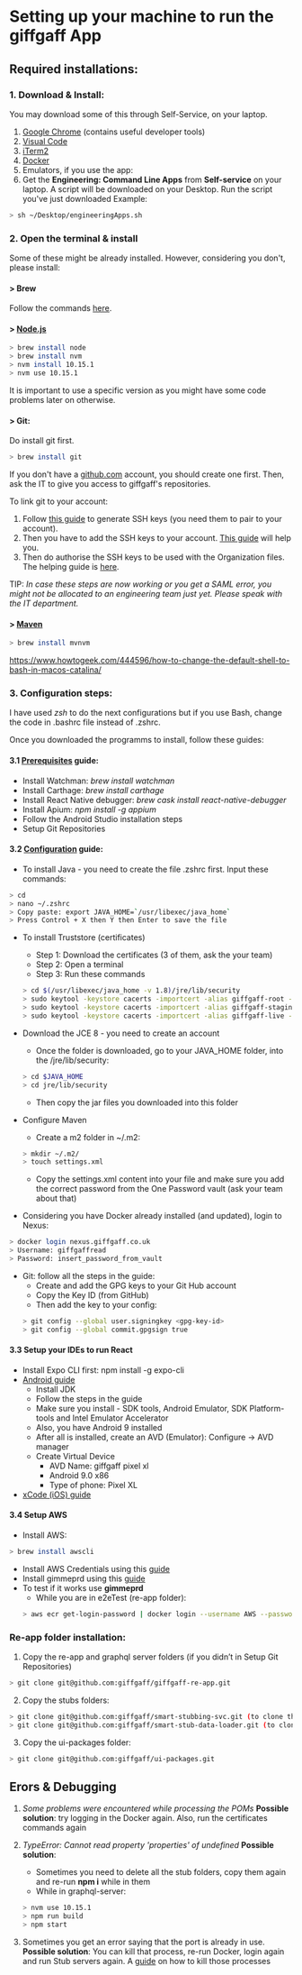# Setting up your machine to run the giffgaff App

## Required installations:
### 1. Download & Install:
You may download some of this through Self-Service, on your laptop.
1. [Google Chrome](https://www.google.com/chrome/ "Chrome") (contains useful developer tools)
2. [Visual Code](https://code.visualstudio.com/download "Visual Studio Download")
3. [iTerm2](https://www.iterm2.com/downloads.html "iTerm2")
4. [Docker](https://docs.docker.com/docker-for-mac/install/ "Docker")
5. Emulators, if you use the app:
6. Get the **Engineering: Command Line Apps** from **Self-service** on your laptop. A script will be downloaded on your Desktop. Run the script you've just downloaded
Example:
```sh
> sh ~/Desktop/engineeringApps.sh
```


### 2. Open the terminal & install
Some of these might be already installed. However, considering you don't, please install:

#### > Brew
Follow the commands [here](https://brew.sh).

#### > [Node.js](https://treehouse.github.io/installation-guides/mac/node-mac.html "Node")
```sh
> brew install node
> brew install nvm
> nvm install 10.15.1
> nvm use 10.15.1
```
It is important to use a specific version as you might have some code problems later on otherwise.

#### > Git:
Do install git first.
```sh
> brew install git
```

If you don't have a [github.com](http://github.com/) account, you should create one first. Then, ask the IT to give you access to giffgaff's repositories.

To link git to your account:
  1. Follow [this guide](https://help.github.com/en/github/authenticating-to-github/generating-a-new-ssh-key-and-adding-it-to-the-ssh-agent) to generate SSH keys (you need them to pair to your account).
  2. Then you have to add the SSH keys to your account. [This guide](https://help.github.com/en/github/authenticating-to-github/adding-a-new-ssh-key-to-your-github-account) will help you.
  3. Then do authorise the SSH keys to be used with the Organization files. The helping guide is [here](https://help.github.com/en/github/authenticating-to-github/authorizing-an-ssh-key-for-use-with-saml-single-sign-on).

TIP: _In case these steps are now working or you get a SAML error, you might not be allocated to an engineering team just yet. Please speak with the IT department._

#### > [Maven](https://maven.apache.org/download.cgi "Maven")
```sh
> brew install mvnvm
```

https://www.howtogeek.com/444596/how-to-change-the-default-shell-to-bash-in-macos-catalina/

### 3. Configuration steps:

I have used *zsh* to do the next configurations but if you use Bash, change the code in .bashrc file instead of .zshrc.

Once you downloaded the programms to install, follow these guides:

#### 3.1 [Prerequisites](https://github.com/giffgaff/giffgaff-re-app/blob/master/docs/system-design/prerequisites.md) guide:

- Install Watchman: *brew install watchman*
- Install Carthage: *brew install carthage*
- Install React Native debugger: *brew cask install react-native-debugger*
- Install Apium: *npm install -g appium*
- Follow the Android Studio installation steps
- Setup Git Repositories

#### 3.2 [Configuration](https://github.com/giffgaff/development-guidelines/tree/master/config) guide:

- To install Java - you need to create the file .zshrc first. Input these commands:
```sh 
> cd
> nano ~/.zshrc
> Copy paste: export JAVA_HOME=`/usr/libexec/java_home`
> Press Control + X then Y then Enter to save the file
```

- To install Truststore (certificates)
	- Step 1: Download the certificates (3 of them, ask the your team)
	- Step 2: Open a terminal
	- Step 3: Run these commands
	```sh
	> cd $(/usr/libexec/java_home -v 1.8)/jre/lib/security
	> sudo keytool -keystore cacerts -importcert -alias giffgaff-root -file ~/downloads/giffgaff-Root-CA.cer -storepass changeit
	> sudo keytool -keystore cacerts -importcert -alias giffgaff-staging -file ~/downloads/giffgaffstagingca.cer -storepass changeit
	> sudo keytool -keystore cacerts -importcert -alias giffgaff-live -file ~/downloads/giffgaffliveca.cer -storepass changeit
	```

- Download the JCE 8 - you need to create an account
	- Once the folder is downloaded, go to your JAVA_HOME folder, into the /jre/lib/security:
	```sh
	> cd $JAVA_HOME
	> cd jre/lib/security
	```
	- Then copy the jar files you downloaded into this folder

- Configure Maven
	- Create a m2 folder in ~/.m2: 
	```sh
	> mkdir ~/.m2/
	> touch settings.xml
	```
	- Copy the settings.xml content into your file and make sure you add the correct password from the One Password vault (ask your team about that)

- Considering you have Docker already installed (and updated), login to Nexus:
```sh
> docker login nexus.giffgaff.co.uk
> Username: giffgaffread
> Password: insert_password_from_vault
```

- Git: follow all the steps in the guide:
	- Create and add the GPG keys to your Git Hub account
	- Copy the Key ID (from GitHub)
	- Then add the key to your config:
	```sh
	> git config --global user.signingkey <gpg-key-id>
	> git config --global commit.gpgsign true
	```


#### 3.3 Setup your IDEs to run React
- Install Expo CLI first: npm install -g expo-cli
- [Android guide](https://reactnative.dev/docs/getting-started.html#android-development-environment)
	- Install JDK
	- Follow the steps in the guide
	- Make sure you install - SDK tools, Android Emulator, SDK Platform-tools and Intel Emulator Accelerator
	- Also, you have Android 9 installed 
	- After all is installed, create an AVD (Emulator): Configure -> AVD manager
	- Create Virtual Device
		- AVD Name: giffgaff pixel xl
		- Android 9.0 x86
		- Type of phone: Pixel XL
- [xCode (iOS) guide](https://reactnative.dev/docs/getting-started.html#xcode)

#### 3.4 Setup AWS
- Install AWS: 
```sh
> brew install awscli
```
- Install AWS Credentials using this [guide](https://docs.staging.gaff.systems/tooling/gimme-creds/)
- Install gimmeprd using this [guide](https://github.com/giffgaff/giffgaff-re-app/blob/master/docs/dev/android/Readme.md)
- To test if it works use **gimmeprd**
	- While you are in e2eTest (re-app folder):
	```sh
	> aws ecr get-login-password | docker login --username AWS --password-stdin https://604083106117.dkr.ecr.eu-west-1.amazonaws.com
	```

### Re-app folder installation:
1. Copy the re-app and graphql server folders (if you didn’t in Setup Git Repositories)
```sh
> git clone git@github.com:giffgaff/giffgaff-re-app.git
```

2. Copy the stubs folders:
```sh
> git clone git@github.com:giffgaff/smart-stubbing-svc.git (to clone this)
> git clone git@github.com:giffgaff/smart-stub-data-loader.git (to clone this)
```

3. Copy the ui-packages folder: 
```sh
> git clone git@github.com:giffgaff/ui-packages.git
```

## Erors & Debugging
1. _Some problems were encountered while processing the POMs_
**Possible solution**: try logging in the Docker again. Also, run the certificates commands again 

2. _TypeError: Cannot read property 'properties' of undefined_
**Possible solution**: 
	- Sometimes you need to delete all the stub folders, copy them again and re-run **npm i** while in them
	- While in graphql-server:
	```sh
	> nvm use 10.15.1
	> npm run build
	> npm start
	```

3. Sometimes you get an error saying that the port is already in use. 
**Possible solution**: You can kill that process, re-run Docker, login again and run Stub servers again. A [guide](https://stackoverflow.com/questions/43026358/spring-boot-application-in-eclipse-the-tomcat-connector-configured-to-listen-on) on how to kill those processes

